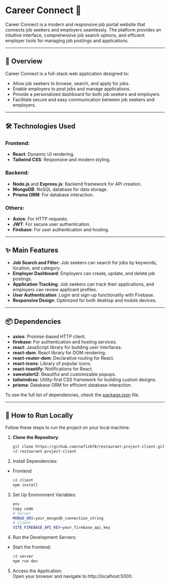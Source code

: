 # Career Connect 💼

Career Connect is a modern and responsive job portal website that connects job seekers and employers seamlessly. The platform provides an intuitive interface, comprehensive job search options, and efficient employer tools for managing job postings and applications.  

--- 

## 🌟 Overview  
Career Connect is a full-stack web application designed to:  
- Allow job seekers to browse, search, and apply for jobs.  
- Enable employers to post jobs and manage applications.  
- Provide a personalized dashboard for both job seekers and employers.  
- Facilitate secure and easy communication between job seekers and employers.  

---  

## 🛠️ Technologies Used  

### Frontend:  
- **React**: Dynamic UI rendering.  
- **Tailwind CSS**: Responsive and modern styling.  

### Backend:  
- **Node.js** and **Express.js**: Backend framework for API creation.  
- **MongoDB**: NoSQL database for data storage.  
- **Prisma ORM**: For database interaction.  

### Others:  
- **Axios**: For HTTP requests.  
- **JWT**: For secure user authentication.  
- **Firebase**: For user authentication and hosting.  

---  

## ✨ Main Features  
- **Job Search and Filter**: Job seekers can search for jobs by keywords, location, and category.  
- **Employer Dashboard**: Employers can create, update, and delete job postings.  
- **Application Tracking**: Job seekers can track their applications, and employers can review applicant profiles.  
- **User Authentication**: Login and sign-up functionality with Firebase.  
- **Responsive Design**: Optimized for both desktop and mobile devices.  

---  

## 📦 Dependencies  
- **axios**: Promise-based HTTP client.  
- **firebase**: For authentication and hosting services.  
- **react**: JavaScript library for building user interfaces.  
- **react-dom**: React library for DOM rendering.  
- **react-router-dom**: Declarative routing for React.  
- **react-icons**: Library of popular icons.  
- **react-toastify**: Notifications for React.  
- **sweetalert2**: Beautiful and customizable popups.  
- **tailwindcss**: Utility-first CSS framework for building custom designs.  
- **prisma**: Database ORM for efficient database interaction.  

To see the full list of dependencies, check the [package.json](./package.json) file.  


---

## 🚀 How to Run Locally
Follow these steps to run the project on your local machine:

1. **Clone the Repository**:  
   ```bash  
   git clone https://github.com/nafiz678/restaurant-project-client.git 
   cd restaurant-project-client


2. Install Dependencies:
  - Frontend
     ```bash
     cd client
     npm install


3. Set Up Environment Variables:
    ```bash
    env
    Copy code
    # Server  
    MONGO_URI=your_mongodb_connection_string
    # Client  
    VITE_FIREBASE_API_KEY=your_firebase_api_key

4. Run the Development Servers:

- Start the frontend:
    ```bash
    cd server
    npm run dev

5. Access the Application: </br>
Open your browser and navigate to http://localhost:5000.